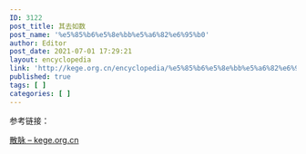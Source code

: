 ```yaml
---
ID: 3122
post_title: 其去如数
post_name: '%e5%85%b6%e5%8e%bb%e5%a6%82%e6%95%b0'
author: Editor
post_date: 2021-07-01 17:29:21
layout: encyclopedia
link: 'http://kege.org.cn/encyclopedia/%e5%85%b6%e5%8e%bb%e5%a6%82%e6%95%b0'
published: true
tags: [ ]
categories: [ ]
---
```

参考链接：

<a href="http://kege.org.cn/encyclopedia/%e6%95%a3%e8%84%89">散脉 – kege.org.cn</a>